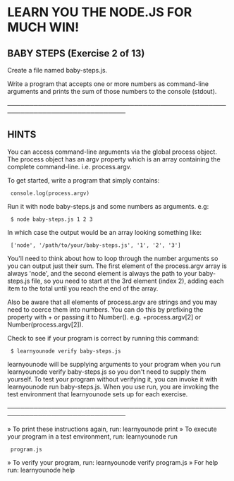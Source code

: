 # LEARN YOU THE NODE.JS FOR MUCH WIN!

## BABY STEPS (Exercise 2 of 13)

Create a file named baby-steps.js.

Write a program that accepts one or more numbers as command-line arguments
and prints the sum of those numbers to the console (stdout).

─────────────────────────────────────────────────────────────────────────────

## HINTS

You can access command-line arguments via the global process object. The
process object has an argv property which is an array containing the
complete command-line. i.e. process.argv.

To get started, write a program that simply contains:

     console.log(process.argv)

Run it with node baby-steps.js and some numbers as arguments. e.g:

     $ node baby-steps.js 1 2 3

In which case the output would be an array looking something like:

     ['node', '/path/to/your/baby-steps.js', '1', '2', '3']

You'll need to think about how to loop through the number arguments so
you can output just their sum. The first element of the process.argv array
is always 'node', and the second element is always the path to your
baby-steps.js file, so you need to start at the 3rd element (index 2),
adding each item to the total until you reach the end of the array.

Also be aware that all elements of process.argv are strings and you may
need to coerce them into numbers. You can do this by prefixing the
property with + or passing it to Number(). e.g. +process.argv[2] or
Number(process.argv[2]).

Check to see if your program is correct by running this command:

     $ learnyounode verify baby-steps.js

learnyounode will be supplying arguments to your program when you run
learnyounode verify baby-steps.js so you don't need to supply them
yourself. To test your program without verifying it, you can invoke it
with learnyounode run baby-steps.js. When you use run, you are invoking
the test environment that learnyounode sets up for each exercise.

─────────────────────────────────────────────────────────────────────────────

» To print these instructions again, run: learnyounode print
» To execute your program in a test environment, run: learnyounode run

     program.js

» To verify your program, run: learnyounode verify program.js
» For help run: learnyounode help
